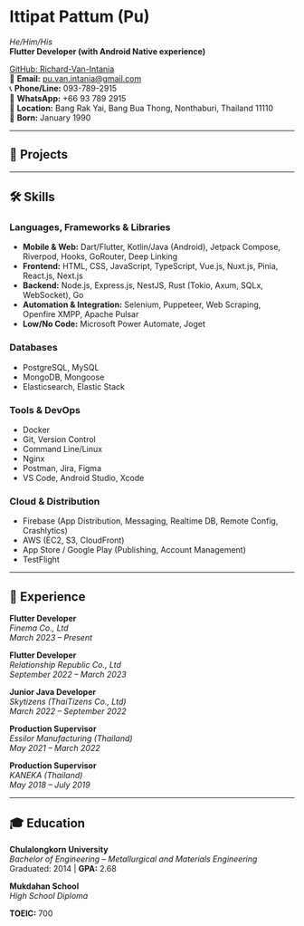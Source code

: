 # Ittipat Pattum (Pu)
*He/Him/His*  
**Flutter Developer (with Android Native experience)**

[GitHub: Richard-Van-Intania](https://github.com/Richard-Van-Intania)  
📧 **Email:** pu.van.intania@gmail.com  
📞 **Phone/Line:** 093-789-2915  
📱 **WhatsApp:** +66 93 789 2915  
📍 **Location:** Bang Rak Yai, Bang Bua Thong, Nonthaburi, Thailand 11110  
🎂 **Born:** January 1990

---

## 🧩 Projects

<!-- Add your project titles and short descriptions here -->
<!-- Example:
### Project Name
Brief description of what the project does, tools used, and your role.
-->

---

## 🛠️ Skills

### **Languages, Frameworks & Libraries**
- **Mobile & Web:** Dart/Flutter, Kotlin/Java (Android), Jetpack Compose, Riverpod, Hooks, GoRouter, Deep Linking  
- **Frontend:** HTML, CSS, JavaScript, TypeScript, Vue.js, Nuxt.js, Pinia, React.js, Next.js  
- **Backend:** Node.js, Express.js, NestJS, Rust (Tokio, Axum, SQLx, WebSocket), Go  
- **Automation & Integration:** Selenium, Puppeteer, Web Scraping, Openfire XMPP, Apache Pulsar  
- **Low/No Code:** Microsoft Power Automate, Joget  

### **Databases**
- PostgreSQL, MySQL  
- MongoDB, Mongoose  
- Elasticsearch, Elastic Stack  

### **Tools & DevOps**
- Docker  
- Git, Version Control  
- Command Line/Linux  
- Nginx  
- Postman, Jira, Figma  
- VS Code, Android Studio, Xcode  

### **Cloud & Distribution**
- Firebase (App Distribution, Messaging, Realtime DB, Remote Config, Crashlytics)  
- AWS (EC2, S3, CloudFront)  
- App Store / Google Play (Publishing, Account Management)  
- TestFlight  

---

## 💼 Experience

**Flutter Developer**  
*Finema Co., Ltd*  
_March 2023 – Present_

**Flutter Developer**  
*Relationship Republic Co., Ltd*  
_September 2022 – March 2023_

**Junior Java Developer**  
*Skytizens (ThaiTizens Co., Ltd)*  
_March 2022 – September 2022_

**Production Supervisor**  
*Essilor Manufacturing (Thailand)*  
_May 2021 – March 2022_

**Production Supervisor**  
*KANEKA (Thailand)*  
_May 2018 – July 2019_

---

## 🎓 Education

**Chulalongkorn University**  
_Bachelor of Engineering – Metallurgical and Materials Engineering_  
Graduated: 2014 | **GPA:** 2.68  

**Mukdahan School**  
_High School Diploma_

**TOEIC:** 700
